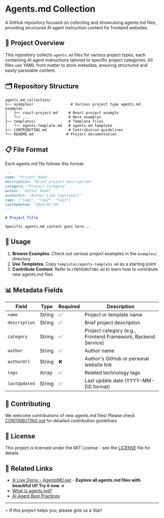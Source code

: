 # Agents.md Collection

A GitHub repository focused on collecting and showcasing agents.md files, providing structured AI agent instruction content for frontend websites.

## 📖 Project Overview

This repository collects `agents.md` files for various project types, each containing AI agent instructions tailored to specific project categories. All files use YAML front matter to store metadata, ensuring structured and easily parseable content.

## 🗂️ Repository Structure

```
agents_md_collection/
├── examples/                 # Various project type agents.md examples
│   ├── react-project.md     # React project example
│   └── ...                  # More examples
├── templates/               # Template files
│   └── agents-template.md   # agents.md template
├── CONTRIBUTING.md          # Contribution guidelines
└── README.md               # Project documentation
```

## 📋 File Format

Each agents.md file follows this format:

```markdown
---
name: "Project Name"
description: "Brief project description"
category: "Project Category"
author: "Author Name"
authorUrl: "Author Link (optional)"
tags: ["tag1", "tag2", "tag3"]
lastUpdated: "2024-05-30"
---

# Project Title

Specific agents.md content goes here...
```

## 🚀 Usage

1. **Browse Examples**: Check out various project examples in the `examples/` directory
2. **Use Templates**: Copy `templates/agents-template.md` as a starting point
3. **Contribute Content**: Refer to `CONTRIBUTING.md` to learn how to contribute new agents.md files

## 📊 Metadata Fields

| Field         | Type   | Required | Description                                                  |
| ------------- | ------ | -------- | ------------------------------------------------------------ |
| `name`        | String | ✅       | Project or template name                                     |
| `description` | String | ✅       | Brief project description                                    |
| `category`    | String | ✅       | Project category (e.g., Frontend Framework, Backend Service) |
| `author`      | String | ✅       | Author name                                                  |
| `authorUrl`   | String | ❌       | Author's GitHub or personal website link                     |
| `tags`        | Array  | ✅       | Related technology tags                                      |
| `lastUpdated` | String | ✅       | Last update date (YYYY-MM-DD format)                         |

## 🤝 Contributing

We welcome contributions of new agents.md files! Please check [CONTRIBUTING.md](CONTRIBUTING.md) for detailed contribution guidelines.

## 📄 License

This project is licensed under the MIT License - see the [LICENSE](LICENSE) file for details.

## 🔗 Related Links

- [🌐 Live Demo - AgentsMD.net](https://agentsmd.net) - **Explore all agents.md files with beautiful UI! Try it now →**
- [What is agents.md?](https://github.com/AugmentCode/agents.md)
- [AI Agent Best Practices](https://docs.augmentcode.com)

---

⭐ If this project helps you, please give us a Star!
